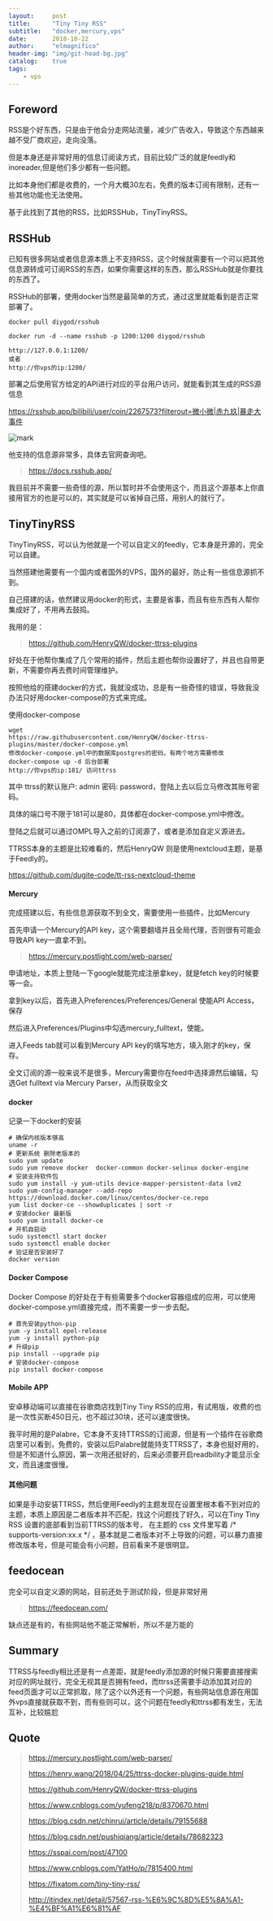 ```yaml
---
layout:     post
title:      "Tiny Tiny RSS"
subtitle:   "docker,mercury,vps"
date:       2018-10-22
author:     "elmagnifico"
header-img: "img/git-head-bg.jpg"
catalog:    true
tags:
    - vps
---
```


## Foreword

RSS是个好东西，只是由于他会分走网站流量，减少广告收入，导致这个东西越来越不受厂商欢迎，走向没落。

但是本身还是非常好用的信息订阅读方式，目前比较广泛的就是feedly和inoreader,但是他们多少都有一些问题。

比如本身他们都是收费的，一个月大概30左右，免费的版本订阅有限制，还有一些其他功能也无法使用。

基于此找到了其他的RSS，比如RSSHub，TinyTinyRSS。

## RSSHub

已知有很多网站或者信息源本质上不支持RSS，这个时候就需要有一个可以把其他信息源转成可订阅RSS的东西，如果你需要这样的东西，那么RSSHub就是你要找的东西了。

RSSHub的部署，使用docker当然是最简单的方式，通过这里就能看到是否正常部署了。

    docker pull diygod/rsshub

    docker run -d --name rsshub -p 1200:1200 diygod/rsshub

    http://127.0.0.1:1200/
    或者
    http://你vps的ip:1200/

部署之后使用官方给定的API进行对应的平台用户访问，就能看到其生成的RSS源信息

https://rsshub.app/bilibili/user/coin/2267573?filterout=微小微|赤九玖|暴走大事件

![mark](http://p09tzvz74.bkt.clouddn.com/blog/181022/mdLGC6bJ7m.png?imageslim)

他支持的信息源非常多，具体去官网查询吧。

> https://docs.rsshub.app/

我目前并不需要一些奇怪的源，所以暂时并不会使用这个，而且这个源基本上你直接用官方的也是可以的，其实就是可以省掉自己搭，用别人的就行了。

## TinyTinyRSS

TinyTinyRSS，可以认为他就是一个可以自定义的feedly，它本身是开源的，完全可以自建。

当然搭建他需要有一个国内或者国外的VPS，国外的最好，防止有一些信息源抓不到。

自己搭建的话，依然建议用docker的形式，主要是省事，而且有些东西有人帮你集成好了，不用再去鼓捣。

我用的是：

> https://github.com/HenryQW/docker-ttrss-plugins

好处在于他帮你集成了几个常用的插件，然后主题也帮你设置好了，并且也自带更新，不需要你再去费时间管理维护。

按照他给的搭建docker的方式，我就没成功，总是有一些奇怪的错误，导致我没办法只好用docker-compose的方式来完成。

使用docker-compose

    wget
    https://raw.githubusercontent.com/HenryQW/docker-ttrss-plugins/master/docker-compose.yml
    修改docker-compose.yml中的数据库postgres的密码，有两个地方需要修改
    docker-compose up -d 后台部署
    http://你vps的ip:181/ 访问ttrss

其中 ttrss的默认账户: admin 密码: password，登陆上去以后立马修改其账号密码。

具体的端口号不限于181可以是80，具体都在docker-compose.yml中修改。

登陆之后就可以通过OMPL导入之前的订阅源了，或者是添加自定义源进去。

TTRSS本身的主题是比较难看的，然后HenryQW 则是使用nextcloud主题，是基于Feedly的。

https://github.com/dugite-code/tt-rss-nextcloud-theme

#### Mercury

完成搭建以后，有些信息源获取不到全文，需要使用一些插件，比如Mercury

首先申请一个Mercury的API key，这个需要翻墙并且全局代理，否则很有可能会导致API key一直拿不到。

> https://mercury.postlight.com/web-parser/

申请地址，本质上登陆一下google就能完成注册拿key，就是fetch key的时候要等一会。

拿到key以后，首先进入Preferences/Preferences/General 使能API Access，保存

然后进入Preferences/Plugins中勾选mercury_fulltext，使能。

进入Feeds tab就可以看到Mercury API key的填写地方，填入刚才的key，保存。

全文订阅的源一般来说不是很多，Mercury需要你在feed中选择源然后编辑，勾选Get fulltext via Mercury Parser，从而获取全文

#### docker

记录一下docker的安装

    # 确保内核版本够高
    uname -r
    # 更新系统 删除老版本的
    sudo yum update
    sudo yum remove docker  docker-common docker-selinux docker-engine
    # 安装支持软件包
    sudo yum install -y yum-utils device-mapper-persistent-data lvm2
    sudo yum-config-manager --add-repo https://download.docker.com/linux/centos/docker-ce.repo
    yum list docker-ce --showduplicates | sort -r
    # 安装docker 最新版
    sudo yum install docker-ce
    # 开机自启动
    sudo systemctl start docker
    sudo systemctl enable docker
    # 验证是否安装好了
    docker version

#### Docker Compose

Docker Compose 的好处在于有些需要多个docker容器组成的应用，可以使用docker-compose.yml直接完成，而不需要一步一步去配。

    # 首先安装python-pip
    yum -y install epel-release
    yum -y install python-pip
    # 升级pip
    pip install --upgrade pip
    # 安装docker-compose
    pip install docker-compose

#### Mobile APP

安卓移动端可以直接在谷歌商店找到Tiny Tiny RSS的应用，有试用版，收费的也是一次性买断450日元，也不超过30块，还可以速度很快。

我平时用的是Palabre，它本身不支持TTRSS的订阅源，但是有一个插件在谷歌商店里可以看到，免费的，安装以后Palabre就能持支TTRSS了，本身也挺好用的，但是不知道什么原因，第一次用还挺好的，后来必须要开启readbility才能显示全文，而且速度很慢。

#### 其他问题

如果是手动安装TTRSS，然后使用Feedly的主题发现在设置里根本看不到对应的主题，本质上原因是二者版本并不匹配，找这个问题找了好久，可以在Tiny Tiny RSS 设置的底部看到当前TTRSS的版本号，
在主题的 css 文件里写着 /* supports-version:xx.x */ ，基本就是二者版本对不上导致的问题，可以暴力直接修改版本号，但是可能会有小问题，目前看来不是很明显。

## feedocean

完全可以自定义源的网站，目前还处于测试阶段，但是非常好用

> https://feedocean.com/

缺点还是有的，有些网站他不能正常解析，所以不是万能的

## Summary

TTRSS与feedly相比还是有一点差距，就是feedly添加源的时候只需要直接搜索对应的网址就行，完全无视其是否拥有feed，而ttrss还需要手动添加其对应的feed页面才可以正常抓取，除了这个以外还有一个问题，有些网站信息源在用国外vps直接就获取不到，而有些则可以，这个问题在feedly和ttrss都有发生，无法互补，比较尴尬

## Quote

> https://mercury.postlight.com/web-parser/
>
> https://henry.wang/2018/04/25/ttrss-docker-plugins-guide.html
>
> https://github.com/HenryQW/docker-ttrss-plugins
>
> https://www.cnblogs.com/yufeng218/p/8370670.html
>
> https://blog.csdn.net/chinrui/article/details/79155688
>
> https://blog.csdn.net/pushiqiang/article/details/78682323
>
> https://sspai.com/post/47100
>
> https://www.cnblogs.com/YatHo/p/7815400.html
>
> https://fixatom.com/tiny-tiny-rss/
>
> http://itindex.net/detail/57567-rss-%E6%9C%8D%E5%8A%A1-%E4%BF%A1%E6%81%AF
